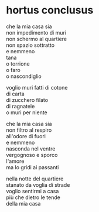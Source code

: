 # hortus conclusus

che la mia casa sia  
non impedimento di muri  
non schermo al quartiere  
non spazio sottratto  
e nemmeno  
tana  
o torrione  
o faro  
o nascondiglio

voglio muri fatti di cotone  
di carta  
di zucchero filato  
di ragnatele  
o muri per niente

che la mia casa sia  
non filtro al respiro  
all'odore di fuori  
e nemmeno  
nasconda nel ventre  
vergognoso e sporco  
l'amore  
ma lo gridi ai passanti

nella notte del quartiere  
stanato da voglia di strade  
voglio sentirmi a casa  
più che dietro le tende  
della mia casa
